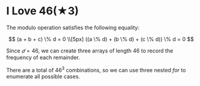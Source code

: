 # I Love 46(★3)

The modulo operation satisfies the following equality:

$$
(a + b + c) \% d = 0 \\[5px]
((a \% d) + (b \% d) + (c \% d)) \% d = 0
$$

Since $𝑑=46$, we can create three arrays of length 46 to record the frequency of each remainder.

There are a total of $46^3$ combinations, so we can use three nested $for$ to enumerate all possible cases.
